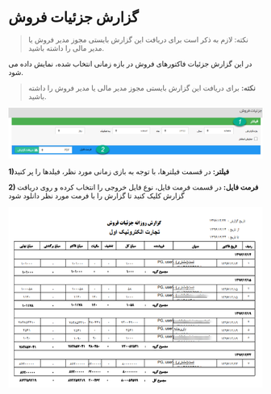 # گزارش جزئیات فروش

> نکته: لازم به ذکر است برای دریافت این گزارش بایستی مجوز مدیر فروش یا مدیر مالی را داشته باشید.


در این گزارش جزئیات فاکتورهای فروش در بازه زمانی انتخاب شده، نمایش داده می شود.

> **نکته:** برای دریافت این گزارش بایستی مجوز مدیر مالی یا مدیر فروش را داشته باشید.

![](SalesDetails1.png)

**1)فیلتر:** در قسمت فیلترها، با توجه به بازی زمانی مورد نظر، فیلدها را پر کنید

**2) فرمت فایل:** در قسمت فرمت فایل، نوع فایل خروجی را انتخاب کرده و روی دریافت گزارش کلیک کنید تا گزارش را با فرمت مورد نظر دانلود شود

![](SalesDetails2.png)

